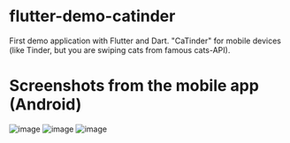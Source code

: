 # flutter-demo-catinder
First demo application with Flutter and Dart. "CaTinder" for mobile devices (like Tinder, but you are swiping cats from famous cats-API).
 
# Screenshots from the mobile app (Android)
 ![image](https://user-images.githubusercontent.com/45164667/213165902-2c37576c-02a5-4012-b8e8-59a9c60cf810.png)
![image](https://user-images.githubusercontent.com/45164667/213165953-7e2b1b9e-8e79-48e6-b284-936bbd6d15bf.png)
![image](https://user-images.githubusercontent.com/45164667/213165973-bc0a8071-c93c-42e4-af70-5e72bb22c37a.png)

